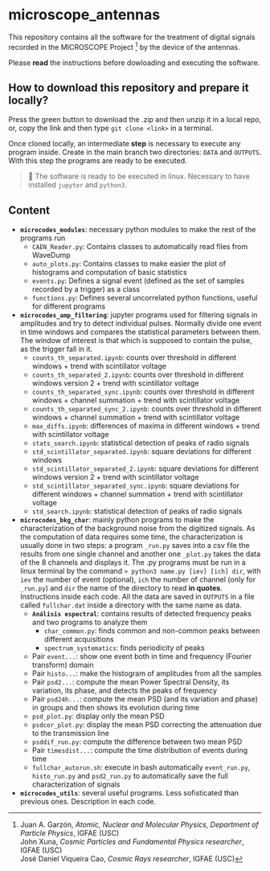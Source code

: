 # microscope_antennas
This repository contains all the software for the treatment of digital signals recorded in the MICROSCOPE Project [^footnote1] by the device of the antennas.

[^footnote1]:  Juan A. Garzón, _Atomic, Nuclear and Molecular Physics, Department of Particle Physics_, IGFAE (USC)<br/>
               John Xuna, _Cosmic Particles and Fundamental Physics researcher_, IGFAE (USC)<br/>
               José Daniel Viqueira Cao, _Cosmic Rays researcher_, IGFAE (USC)

Please **read** the instructions before dowloading and executing the software.

## How to download this repository and prepare it locally?
Press the green button to download the .zip and then unzip it in a local repo, or, copy the link and then type `git clone <link>` in a terminal.

Once cloned locally, an intermediate **step** is necessary to execute any program inside. Create in the main branch two directories: `DATA` and `OUTPUTS`.
With this step the programs are ready to be executed.

> 🚨 The software is ready to be executed in linux. Necessary to have installed `jupyter` and `python3`.

## Content
  - **`microcodes_modules`**: necessary python modules to make the rest of the programs run
    - `CAEN_Reader.py`: Contains classes to automatically read files from WaveDump
    - `auto_plots.py`: Contains classes to make easier the plot of histograms and computation of basic statistics
    - `events.py`: Defines a signal event (defined as the set of samples recorded by a trigger) as a class
    - `functions.py`: Defines several uncorrelated python functions, useful for different programs
  - **`microcodes_amp_filtering`**: jupyter programs used for filtering signals in amplitudes and try to detect individual pulses. Normally divide one event in time windows and compares the statistical parameters between them. The window of interest is that which is supposed to contain the pulse, as the trigger fall in it.
    - `counts_th_separated.ipynb`: counts over threshold in different windows + trend with scintillator voltage
    - `counts_th_separated_2.ipynb`: counts over threshold in different windows version 2 + trend with scintillator voltage
    - `counts_th_separated_sync.ipynb`: counts over threshold in different windows + channel summation + trend with scintillator voltage
    - `counts_th_separated_sync_2.ipynb`: counts over threshold in different windows + channel summation + trend with scintillator voltage
    - `max_diffs.ipynb`: differences of maxima in different windows + trend with scintillator voltage
    - `stats_search.ipynb`: statistical detection of peaks of radio signals
    - `std_scintillator_separated.ipynb`: square deviations for different windows
    - `std_scintillator_separated_2.ipynb`: square deviations for different windows version 2 + trend with scintillator voltage
    - `std_scintillator_separated_sync.ipynb`: square deviations for different windows + channel summation + trend with scintillator voltage
    - `std_search.ipynb`: statistical detection of peaks of radio signals
  - **`microcodes_bkg_char`**: mainly python programs to make the characterization of the background noise from the digitized signals.
As the computation of data requires some time, the characterization is usually done in two steps: a program `_run.py` saves into a csv file the results from one single channel and another one `_plot.py` takes the data of the 8 channels and displays it. The .py programs must be run in a linux terminal by the command `> python3 name.py [iev] [ich] dir`, with `iev` the number of event (optional), `ich` the number of channel (only for `_run.py`) and `dir` the name of the directory to read **in quotes**. Instructions inside each code. All the data are saved in `OUTPUTS` in a file called `fullchar.dat` inside a directory with the same name as data.
    - **`Análisis espectral`**: contains results of detected frequency peaks and two programs to analyze them
      - `char_common.py`: finds common and non-common peaks between different acquisitions
      - `spectrum_systematics`: finds periodicity of peaks
    - Pair `event...`: show one event both in time and frequency (Fourier transform) domain
    - Pair `histo...`: make the histogram of amplitudes from all the samples
    - Pair `psd2...`: compute the mean Power Spectral Density, its variation, its phase, and detects the peaks of frequency
    - Pair `psd24h...`: compute the mean PSD (and its variation and phase) in groups and then shows its evolution during time
    - `psd_plot.py`: display only the mean PSD
    - `psdcor_plot.py`: display the mean PSD correcting the attenuation due to the transmission line
    - `psddif_run.py`: compute the difference between two mean PSD
    - Pair `timesdist...`: compute the time distribution of events during time
    - `fullchar_autorun.sh`: execute in bash automatically `event_run.py`, `histo_run.py` and `psd2_run.py` to automatically save the full characterization of signals
  - **`microcodes_utils`**: several useful programs. Less sofisticated than previous ones. Description in each code.
